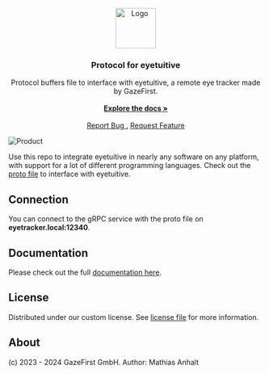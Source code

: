 <br/>
<div align="center">
<a href="https://github.com/gazefirst/protocol">
<img src="https://gazefirst.com/logo/logo_only.png" alt="Logo" width="80" height="80">
</a>
<h3 align="center">Protocol for eyetuitive</h3>
<p align="center">
Protocol buffers file to interface with eyetuitive, a remote eye tracker made by GazeFirst.
<br/>
<br/>
<a href="https://github.com/gazefirst/protocol/Documentation.md"><strong>Explore the docs »</strong></a>
<br/>
<br/>
<a href="https://github.com/gazefirst/protocol/issues/new?labels=bug">Report Bug .</a>
<a href="https://github.com/gazefirst/protocol/issues/new?labels=enhancement">Request Feature</a>
</p>
</div>

![Product](https://gazefirst.com/wp-content/uploads/2023/09/20230901_135229-Edit-2-768x162.jpg)

Use this repo to integrate eyetuitive in nearly any software on any platform, with support for a lot of different programming languages.
Check out the [proto file](Eyetracker.proto) to interface with eyetuitive.

## Connection

You can connect to the gRPC service with the proto file on **eyetracker.local:12340**. 

## Documentation

Please check out the full [documentation here](Documentation.md).

## License

Distributed under our custom license. See [license file](LICENSE.md) for more information.

## About

(c) 2023 - 2024 GazeFirst GmbH. Author: Mathias Anhalt

